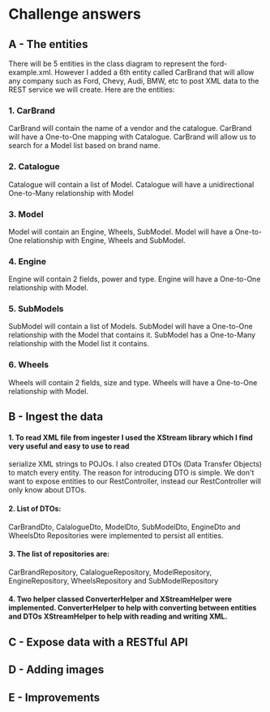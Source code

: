 # Challenge answers

## A - The entities

There will be 5 entities in the class diagram to represent the ford-example.xml. However
I added a 6th entity called CarBrand that will allow any company such as Ford, Chevy, Audi, BMW,
etc to post XML data to the REST service we will create. Here are the entities:

### 1. CarBrand 
CarBrand will contain the name of a vendor and the catalogue. CarBrand will have a One-to-One
mapping with Catalogue. CarBrand will allow us to search for a Model list based on brand name.

### 2. Catalogue
Catalogue will contain a list of Model. Catalogue will have a unidirectional One-to-Many relationship with Model

### 3. Model
Model will contain an Engine, Wheels, SubModel. Model will have a One-to-One relationship with Engine, Wheels and  SubModel.

### 4. Engine
Engine will contain 2 fields, power and type. Engine will have a One-to-One relationship with
Model.

### 5. SubModels
SubModel will contain a list of Models. SubModel will have a One-to-One relationship with the
Model that contains it. SubModel has a One-to-Many relationship with the Model list it contains.

### 6. Wheels
Wheels  will contain 2 fields, size and type. Wheels will have a One-to-One relationship with
Model.


## B - Ingest the data

#### 1. To read XML file from ingester I used the XStream library which I find very useful and easy to use to read
serialize XML strings to POJOs. I also created DTOs (Data Transfer Objects) to match every entity. The reason 
for introducing DTO is simple. We don't want to expose entities to our RestController, instead 
our RestController will only know about DTOs.
#### 2. List of DTOs:
CarBrandDto, CalalogueDto, ModelDto, SubModelDto, EngineDto and WheelsDto
Repositories were implemented to persist all entities. 
#### 3. The list of repositories are:
CarBrandRepository, CalalogueRepository, ModelRepository, EngineRepository, WheelsRepository
and SubModelRepository

#### 4. Two helper classed ConverterHelper and XStreamHelper were implemented. ConverterHelper to help with converting between entities and DTOs XStreamHelper to help with reading and writing XML.




## C - Expose data with a RESTful API

## D - Adding images

## E - Improvements
